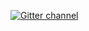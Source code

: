 <a href="https://gitter.im/amark/gun?utm_source=badge&utm_medium=badge&utm_campaign=pr-badge&utm_content=badge"><img alt="Gitter channel" src="https://badges.gitter.im/Join%20Chat.svg" /></a>